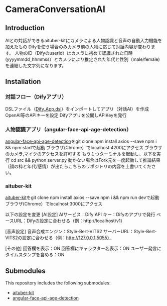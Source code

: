 # CameraConversationAI

## Introduction

AIとの対話ができるaituber-kitにカメラによる人物認識と音声の自動入力機能を加えたもの
Difyを使う場合のみカメラ前の人物に応じて対話内容が変わります。
人物のID（DifyのuserId）はカメラに初めて認識された日時(yyyymmdd_hhmmss）とカメラにより推定された年代と性別（male/female)を連結した文字列になります。

## Installation

### 対話フロー（Difyアプリ）

DSLファイル（[Dify_App.dsl](https://github.com/RimgO/CameraConversationAI/blob/main/Dify_APP.dsl)）をインポートしてアプリ（対話AI）を作成
OpenAI等のAPIキーを設定
Difyアプリを公開しAPIKeyを発行

### 人物認識アプリ（angular-face-api-age-detection）

[angular-face-api-age-detection](https://github.com/RimgO/angular-face-api-age-detection)をgit clone
npm install axios --save
npm i && npm startで起動
ブラウザ(Chrome）でlocalhost:4200にアクセス
ブラウザのカメラ,マイクのアクセスを許可する
もう１つターミナルを起動し、以下を実行
cd src && python server.py
動かない場合はFork元を一度起動して推論結果（顔の枠と年代/感情）が出たらこちらのリポジトリの内容を上書いてください。

### aituber-kit

[aituber-kit](https://github.com/RimgO/aituber-kit)をgit clone
npm install axios --save
npm i && npm run devで起動
ブラウザ(Chrome）でlocalhost:3000にアクセス

以下の設定を変更
[AI設定]
AIサービス：Dify
API キー：Difyのアプリで発行
ベースURL：Difyの設定に合わせる（例：http://localhost/v1）

[音声設定]
音声合成エンジン：Style-Bert-VITS2
サーバーURL：Style-Bert-VITS2の設定に合わせる（例：http://127.0.0.1:5055）

[その他]
回答欄を表示：ON
回答欄にキャラクター名表示：ON
ユーザー発言にタイムスタンプを含める：ON


## Submodules

This repository includes the following submodules:
- [aituber-kit](https://github.com/RimgO/aituber-kit)
- [angular-face-api-age-detection](https://github.com/RimgO/angular-face-api-age-detection)
